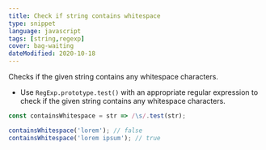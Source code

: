 ```yaml
---
title: Check if string contains whitespace
type: snippet
language: javascript
tags: [string,regexp]
cover: bag-waiting
dateModified: 2020-10-18
---
```


Checks if the given string contains any whitespace characters.

- Use `RegExp.prototype.test()` with an appropriate regular expression to check if the given string contains any whitespace characters.

```js
const containsWhitespace = str => /\s/.test(str);
```

```js
containsWhitespace('lorem'); // false
containsWhitespace('lorem ipsum'); // true
```
